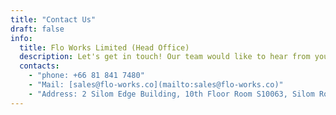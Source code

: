 ```yaml
---
title: "Contact Us"
draft: false
info: 
  title: Flo Works Limited (Head Office)
  description: Let's get in touch! Our team would like to hear from you.
  contacts:
    - "phone: +66 81 841 7480"
    - "Mail: [sales@flo-works.co](mailto:sales@flo-works.co)"
    - "Address: 2 Silom Edge Building, 10th Floor Room S10063, Silom Road, Suriyawong, Bangrak, Bangkok 10500"
---
```


